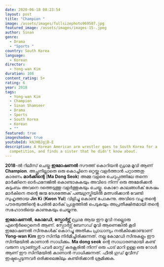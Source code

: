 ```yaml
---
date: 2020-06-18 08:23:54
layout: post
title: "Champion "
image: /assets/images/fullsizephoto969507.jpg
featured_image: /assets/images/images-15-.jpeg
author: Sinan
genre:
  - Drama
  - "Sports "
country: South Korea
language:
  - Korean
director:
  - Yong-wan Kim
duration: 108
content_rating: 5+
rating: 6
year: 2018
tags:
  - Yong-wan Kim
  - Champion
  - Sinan Shamseer
  - Drama
  - Sports
  - South Korea
  - Korean
  - ""
featured: true
imageshadow: true
youtubeId: kNJHBJgjD-E
description: A Korean American arm wrestler goes to South Korea for a
  competition, and finds a sister that he didn't know about.
---
```

**2018**-ൽ റിലീസ് ചെയ്ത **ഇമോഷണൽ**  സൗത്ത് കൊറിയൻ ഡ്രാമ മൂവി ആണ് **Champion**. അച്ഛനില്ലാതെ ഒരു കൊച്ചിനെ ഒറ്റയ്ക്കു വളർത്താൻ പറ്റാത്തതു കാരണം **മാർക്കിന്റെ** (**Ma Dong Seok**) അമ്മ വളരെ ചെറുപ്പത്തിലേ തന്നെ മാർക്കിനെ ഓർഫനേജിൽ കൊണ്ടാകുകയും അവിടെ നിന്ന് ഒരു അമേരിക്കൻ കുടുംബം അവനെ ദത്തെടുത്തു വളർത്തുകയും ചെയ്തു. കൊറേ കാലങ്ങൾക് ശേഷം മാർകിനെ തന്റെ ജന്മ ദേശത്തേക് പഞ്ചഗുസ്തിയിൽ മത്സരിക്കാൻ വേണ്ടി സുഹൃത്തായ **Jin Ki** (**Kwon Yul**) വിളിച്ചു കൊണ്ട് പോകുന്നു. അവിടെ വച്ചു തന്റെ പൗരത്വത്തിന്റെ പേരിൽ മാർക് പ്രശ്നത്തിൽ പെടുകയും അപ്രതീക്ഷിതമായി തന്റെ സഹോദരിയെ കാണുകയും ചെയ്യുന്നു. 

**ഇമോഷണൽ**, **കോമഡി**, **സ്പോർട്സ്** ഡ്രാമ ആയ ഈ മൂവി നല്ലൊരു എന്റെർറ്റൈനെർ ആണ്. സ്പോർട്സ് ബേസഡ്  മൂവി ആണെങ്കിൽ കൂടി  ഇമോഷണൽ സീനുകൾക് കൊറച്ചു അതികം പ്രാധാന്യം നൽകിക്കൊണ്ടാണ്  **Yong-wan Kim** ഈ സിനിമ നിർമിച്ചിരിക്കുന്നത്. നല്ല കോമഡി സീനുകളും ഈ സിനിമയിൽ കാണാൻ സാധിക്കും. **Ma dong seok** ന്റെ  സാധാരണമായി കണ്ട് വരുന്ന ഗ്യാങ്സ്റ്റർ പവർ മാസ്സ് കരക്റ്റരിൽ നിന്ന് ഒരു പാട് മാറി ഉള്ള ഒരു റോൾ ആണ് ഈ സിനിമയിൽ കാണാൻ സാധിക്കുന്നത്. ഫീൽ ഗുഡ് മൂവീസ് ഇഷ്ടപ്പെടുന്നവർ ഒരിക്കലെങ്കിലും കണ്ടിരിക്കാൻ ശ്രമിക്കുക.